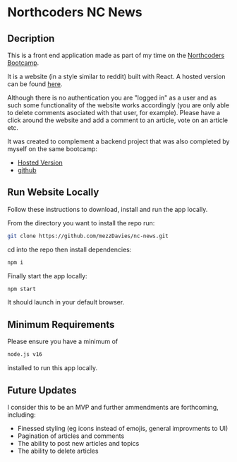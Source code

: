 # Northcoders NC News

## Decription

This is a front end application made as part of my time on the [Northcoders Bootcamp](https://northcoders.com).

It is a website (in a style similar to reddit) built with React. A hosted version can be found [here](https://nc-news-mezz-davies.netlify.app).

Although there is no authentication you are "logged in" as a user and as such some functionality of the website works accordingly (you are only able to delete comments asociated with that user, for example). Please have a click around the website and add a comment to an article, vote on an article etc.

It was created to complement a backend project that was also completed by myself on the same bootcamp:

- [Hosted Version](https://nc-news-mezz-davies.herokuapp.com/api/)
- [github](https://github.com/mezzDavies/northcoders-be-project)

## Run Website Locally

Follow these instructions to download, install and run the app locally.

From the directory you want to install the repo run:

```bash
git clone https://github.com/mezzDavies/nc-news.git
```

cd into the repo then install dependencies:

```bash
npm i
```

Finally start the app locally:

```bash
npm start
```

It should launch in your default browser.

## Minimum Requirements

Please ensure you have a minimum of

```bash
node.js v16
```

installed to run this app locally.

## Future Updates

I consider this to be an MVP and further ammendments are forthcoming, including:

- Finessed styling (eg icons instead of emojis, general improvments to UI)
- Pagination of articles and comments
- The ability to post new articles and topics
- The ability to delete articles

